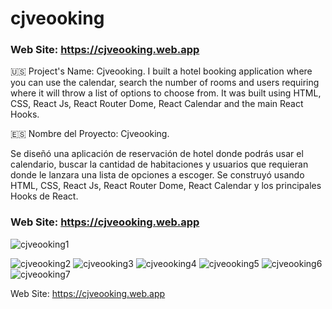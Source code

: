 # cjveooking

### Web Site: https://cjveooking.web.app


🇺🇸 Project's Name: Cjveooking.
I built a hotel booking application where you can use the calendar, search the number of rooms and users requiring where it will throw a list of options to choose from. It was built using HTML, CSS, React Js, React Router Dome, React Calendar and the main React Hooks.



🇪🇸 Nombre del Proyecto: Cjveooking.


Se diseñó una aplicación de reservación de hotel donde podrás usar el calendario, buscar la cantidad de habitaciones y usuarios que requieran donde le lanzara una lista de opciones a escoger. Se construyó usando HTML, CSS, React Js, React Router Dome, React Calendar y los principales Hooks de React.


### Web Site: https://cjveooking.web.app

![cjveooking1](https://user-images.githubusercontent.com/104727028/192123317-1a9d6c42-a128-44c7-9b9c-e31497c64d45.PNG)

![cjveooking2](https://user-images.githubusercontent.com/104727028/236678768-56b539e9-3a99-49df-a7bd-90b1af43fe8c.PNG)
![cjveooking3](https://github.com/carlosjvargase/cjveooking/assets/104727028/19c38474-1f04-4288-be9f-5caa57dab2fd)
![cjveooking4](https://github.com/carlosjvargase/cjveooking/assets/104727028/c6300541-a908-4f34-9123-a9ff66ae790c)
![cjveooking5](https://github.com/carlosjvargase/cjveooking/assets/104727028/0eecec85-7bb5-48b1-b6da-5c0298e4b8c1)
![cjveooking6](https://github.com/carlosjvargase/cjveooking/assets/104727028/8eee2890-4c22-41a2-aeac-4d424eaa9ddd)
![cjveooking7](https://github.com/carlosjvargase/cjveooking/assets/104727028/b9f2c3dd-16a0-44c7-a5de-578954b3cef9)


Web Site: https://cjveooking.web.app
